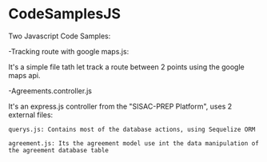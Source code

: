 # CodeSamplesJS
Two Javascript Code Samples:

-Tracking route with google maps.js:

  It's a simple file tath let track a route between 2 points using the google maps api.
  
-Agreements.controller.js

  It's an express.js controller from the "SISAC-PREP Platform", uses 2 external files:
  
    querys.js: Contains most of the database actions, using Sequelize ORM
    
    agreement.js: Its the agreement model use int the data manipulation of the agreement database table
